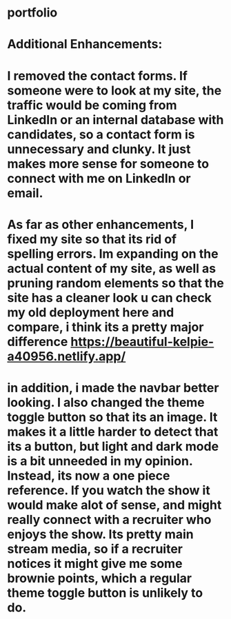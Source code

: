 # portfolio
# Additional Enhancements:
# I removed the contact forms. If someone were to look at my site, the traffic would be coming from LinkedIn or an internal database with candidates, so a contact form is unnecessary and clunky. It just makes more sense for someone to connect with me on LinkedIn or email.
# As far as other enhancements, I fixed my site so that its rid of spelling errors. Im expanding on the actual content of my site, as well as pruning random elements so that the site has a cleaner look u can check my old deployment here and compare, i think its a pretty major difference https://beautiful-kelpie-a40956.netlify.app/
# in addition, i made the navbar better looking. I also changed the theme toggle button so that its an image. It makes it a little harder to detect that its a button, but light and dark mode is a bit unneeded in my opinion. Instead, its now a one piece reference. If you watch the show it would make alot of sense, and might really connect with a recruiter who enjoys the show. Its pretty main stream media, so if a recruiter notices it might give me some brownie points, which a regular theme toggle button is unlikely to do.
